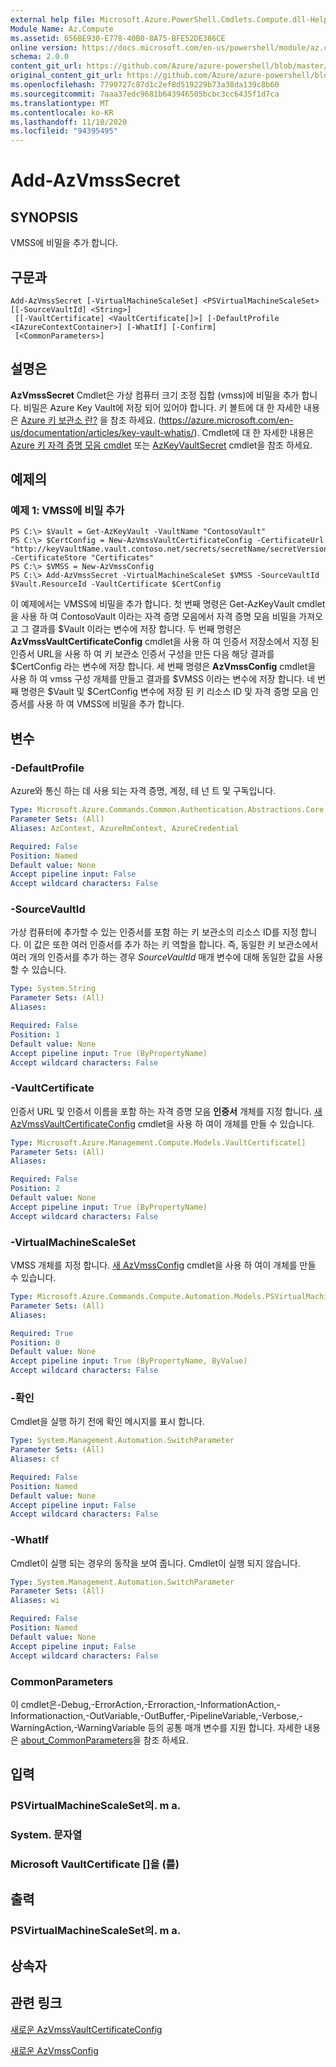 ```yaml
---
external help file: Microsoft.Azure.PowerShell.Cmdlets.Compute.dll-Help.xml
Module Name: Az.Compute
ms.assetid: 656BE930-E778-40B0-8A75-BFE52DE386CE
online version: https://docs.microsoft.com/en-us/powershell/module/az.compute/add-azvmsssecret
schema: 2.0.0
content_git_url: https://github.com/Azure/azure-powershell/blob/master/src/Compute/Compute/help/Add-AzVmssSecret.md
original_content_git_url: https://github.com/Azure/azure-powershell/blob/master/src/Compute/Compute/help/Add-AzVmssSecret.md
ms.openlocfilehash: 7790727c87d1c2ef8d519229b73a38da139c8b60
ms.sourcegitcommit: 7aaa37edc9681b643946505bcbc3cc6435f1d7ca
ms.translationtype: MT
ms.contentlocale: ko-KR
ms.lasthandoff: 11/10/2020
ms.locfileid: "94395495"
---
```

# Add-AzVmssSecret

## SYNOPSIS
VMSS에 비밀을 추가 합니다.

## 구문과

```
Add-AzVmssSecret [-VirtualMachineScaleSet] <PSVirtualMachineScaleSet> [[-SourceVaultId] <String>]
 [[-VaultCertificate] <VaultCertificate[]>] [-DefaultProfile <IAzureContextContainer>] [-WhatIf] [-Confirm]
 [<CommonParameters>]
```

## 설명은
**AzVmssSecret** Cmdlet은 가상 컴퓨터 크기 조정 집합 (vmss)에 비밀을 추가 합니다.
비밀은 Azure Key Vault에 저장 되어 있어야 합니다.
키 볼트에 대 한 자세한 내용은 [Azure 키 보관소 란?](https://azure.microsoft.com/en-us/documentation/articles/key-vault-whatis/) 을 참조 하세요. (https://azure.microsoft.com/en-us/documentation/articles/key-vault-whatis/).
Cmdlet에 대 한 자세한 내용은 [Azure 키 자격 증명 모음 cmdlet](/powershell/module/az.keyvault) 또는 [AzKeyVaultSecret](/powershell/module/az.keyvault/set-azkeyvaultsecret) cmdlet을 참조 하세요.

## 예제의

### 예제 1: VMSS에 비밀 추가
```
PS C:\> $Vault = Get-AzKeyVault -VaultName "ContosoVault"
PS C:\> $CertConfig = New-AzVmssVaultCertificateConfig -CertificateUrl "http://keyVaultName.vault.contoso.net/secrets/secretName/secretVersion" -CertificateStore "Certificates"
PS C:\> $VMSS = New-AzVmssConfig
PS C:\> Add-AzVmssSecret -VirtualMachineScaleSet $VMSS -SourceVaultId $Vault.ResourceId -VaultCertificate $CertConfig
```

이 예제에서는 VMSS에 비밀을 추가 합니다.
첫 번째 명령은 Get-AzKeyVault cmdlet을 사용 하 여 ContosoVault 이라는 자격 증명 모음에서 자격 증명 모음 비밀을 가져오고 그 결과를 $Vault 이라는 변수에 저장 합니다.
두 번째 명령은 **AzVmssVaultCertificateConfig** cmdlet을 사용 하 여 인증서 저장소에서 지정 된 인증서 URL을 사용 하 여 키 보관소 인증서 구성을 만든 다음 해당 결과를 $CertConfig 라는 변수에 저장 합니다.
세 번째 명령은 **AzVmssConfig** cmdlet을 사용 하 여 vmss 구성 개체를 만들고 결과를 $VMSS 이라는 변수에 저장 합니다.
네 번째 명령은 $Vault 및 $CertConfig 변수에 저장 된 키 리소스 ID 및 자격 증명 모음 인증서를 사용 하 여 VMSS에 비밀을 추가 합니다.

## 변수

### -DefaultProfile
Azure와 통신 하는 데 사용 되는 자격 증명, 계정, 테 넌 트 및 구독입니다.

```yaml
Type: Microsoft.Azure.Commands.Common.Authentication.Abstractions.Core.IAzureContextContainer
Parameter Sets: (All)
Aliases: AzContext, AzureRmContext, AzureCredential

Required: False
Position: Named
Default value: None
Accept pipeline input: False
Accept wildcard characters: False
```

### -SourceVaultId
가상 컴퓨터에 추가할 수 있는 인증서를 포함 하는 키 보관소의 리소스 ID를 지정 합니다.
이 값은 또한 여러 인증서를 추가 하는 키 역할을 합니다.
즉, 동일한 키 보관소에서 여러 개의 인증서를 추가 하는 경우 *SourceVaultId* 매개 변수에 대해 동일한 값을 사용할 수 있습니다.

```yaml
Type: System.String
Parameter Sets: (All)
Aliases:

Required: False
Position: 1
Default value: None
Accept pipeline input: True (ByPropertyName)
Accept wildcard characters: False
```

### -VaultCertificate
인증서 URL 및 인증서 이름을 포함 하는 자격 증명 모음 **인증서** 개체를 지정 합니다.
[새 AzVmssVaultCertificateConfig](./New-AzVmssVaultCertificateConfig.md) cmdlet을 사용 하 여이 개체를 만들 수 있습니다.

```yaml
Type: Microsoft.Azure.Management.Compute.Models.VaultCertificate[]
Parameter Sets: (All)
Aliases:

Required: False
Position: 2
Default value: None
Accept pipeline input: True (ByPropertyName)
Accept wildcard characters: False
```

### -VirtualMachineScaleSet
VMSS 개체를 지정 합니다.
[새 AzVmssConfig](./New-AzVmssConfig.md) cmdlet을 사용 하 여이 개체를 만들 수 있습니다.

```yaml
Type: Microsoft.Azure.Commands.Compute.Automation.Models.PSVirtualMachineScaleSet
Parameter Sets: (All)
Aliases:

Required: True
Position: 0
Default value: None
Accept pipeline input: True (ByPropertyName, ByValue)
Accept wildcard characters: False
```

### -확인
Cmdlet을 실행 하기 전에 확인 메시지를 표시 합니다.

```yaml
Type: System.Management.Automation.SwitchParameter
Parameter Sets: (All)
Aliases: cf

Required: False
Position: Named
Default value: None
Accept pipeline input: False
Accept wildcard characters: False
```

### -WhatIf
Cmdlet이 실행 되는 경우의 동작을 보여 줍니다. Cmdlet이 실행 되지 않습니다.

```yaml
Type: System.Management.Automation.SwitchParameter
Parameter Sets: (All)
Aliases: wi

Required: False
Position: Named
Default value: None
Accept pipeline input: False
Accept wildcard characters: False
```

### CommonParameters
이 cmdlet은-Debug,-ErrorAction,-Erroraction,-InformationAction,-Informationaction,-OutVariable,-OutBuffer,-PipelineVariable,-Verbose,-WarningAction,-WarningVariable 등의 공통 매개 변수를 지원 합니다. 자세한 내용은 [about_CommonParameters](https://go.microsoft.com/fwlink/?LinkID=113216)을 참조 하세요.

## 입력

### PSVirtualMachineScaleSet의. m a.

### System. 문자열

### Microsoft VaultCertificate []을 (를)

## 출력

### PSVirtualMachineScaleSet의. m a.

## 상속자

## 관련 링크

[새로운 AzVmssVaultCertificateConfig](./New-AzVmssVaultCertificateConfig.md)

[새로운 AzVmssConfig](./New-AzVmssConfig.md)
